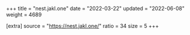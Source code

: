 +++
title = "nest.jakl.one"
date = "2022-03-22"
updated = "2022-06-08"
weight = 4689

[extra]
source = "https://nest.jakl.one/"
ratio = 34
size = 5
+++
